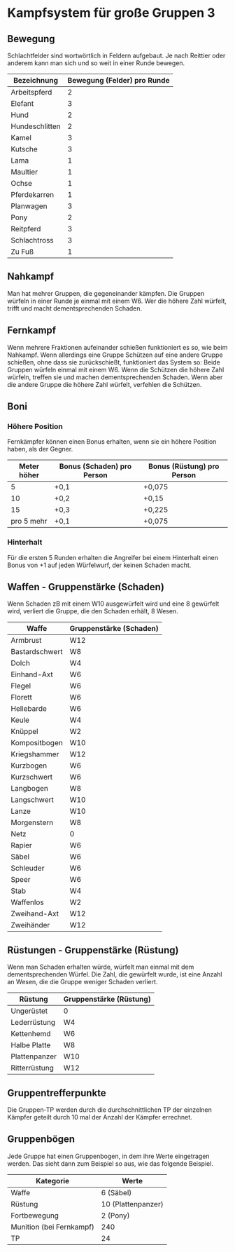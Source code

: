 # Kampfsystem für große Gruppen 3

## Bewegung

Schlachtfelder sind wortwörtlich in Feldern aufgebaut. Je nach Reittier oder anderem kann man sich und so weit in einer Runde bewegen.

| Bezeichnung | Bewegung (Felder) pro Runde |
| - | - |
| Arbeitspferd | 2 |
| Elefant | 3 |
| Hund | 2 |
| Hundeschlitten | 2 |
| Kamel | 3 |
| Kutsche | 3 |
| Lama | 1 |
| Maultier | 1 |
| Ochse | 1 |
| Pferdekarren | 1 |
| Planwagen | 3 |
| Pony | 2 |
| Reitpferd | 3 |
| Schlachtross | 3 |
| Zu Fuß | 1 |

## Nahkampf

Man hat mehrer Gruppen, die gegeneinander kämpfen.
Die Gruppen würfeln in einer Runde je einmal mit einem W6. Wer die höhere Zahl würfelt, trifft und macht dementsprechenden Schaden.

## Fernkampf

Wenn mehrere Fraktionen aufeinander schießen funktioniert es so, wie beim Nahkampf. Wenn allerdings eine Gruppe Schützen auf eine andere Gruppe schießen, ohne dass sie zurückschießt, funktioniert das System so: Beide Gruppen würfeln einmal mit einem W6. Wenn die Schützen die höhere Zahl würfeln, treffen sie und machen dementsprechenden Schaden. Wenn aber die andere Gruppe die höhere Zahl würfelt, verfehlen die Schützen.

## Boni

### Höhere Position

Fernkämpfer können einen Bonus erhalten, wenn sie ein höhere Position haben, als der Gegner.

| Meter höher | Bonus (Schaden) pro Person | Bonus (Rüstung) pro Person |
| - | - | - |
| 5 | +0,1 | +0,075 |
| 10 | +0,2 | +0,15 |
| 15 | +0,3 | +0,225 |
| pro 5 mehr | +0,1 | +0,075 |

### Hinterhalt

Für die ersten 5 Runden erhalten die Angreifer bei einem Hinterhalt einen Bonus von +1 auf jeden Würfelwurf, der keinen Schaden macht.

## Waffen - Gruppenstärke (Schaden)

Wenn Schaden zB mit einem W10 ausgewürfelt wird und eine 8 gewürfelt wird, verliert die Gruppe, die den Schaden erhält, 8 Wesen.

| Waffe | Gruppenstärke (Schaden) |
| - | - |
| Armbrust | W12 |
| Bastardschwert | W8 |
| Dolch | W4 |
| Einhand-Axt | W6 |
| Flegel | W6 |
| Florett | W6 |
| Hellebarde | W6 |
| Keule | W4 |
| Knüppel | W2 |
| Kompositbogen | W10 |
| Kriegshammer | W12 |
| Kurzbogen | W6 |
| Kurzschwert | W6 |
| Langbogen | W8 |
| Langschwert | W10 |
| Lanze | W10 |
| Morgenstern | W8 |
| Netz | 0 |
| Rapier | W6 |
| Säbel | W6 |
| Schleuder | W6 |
| Speer | W6 |
| Stab | W4 |
| Waffenlos | W2 |
| Zweihand-Axt | W12 |
| Zweihänder | W12 |

## Rüstungen - Gruppenstärke (Rüstung)

Wenn man Schaden erhalten würde, würfelt man einmal mit dem dementsprechenden Würfel. Die Zahl, die gewürfelt wurde, ist eine Anzahl an Wesen, die die Gruppe weniger Schaden verliert.

| Rüstung | Gruppenstärke (Rüstung) |
| - | - |
| Ungerüstet | 0 |
| Lederrüstung | W4 |
| Kettenhemd | W6 |
| Halbe Platte | W8 |
| Plattenpanzer | W10 |
| Ritterrüstung | W12 |

## Gruppentrefferpunkte

Die Gruppen-TP werden durch die durchschnittlichen TP der einzelnen Kämpfer geteilt durch 10 mal der Anzahl der Kämpfer errechnet.

## Gruppenbögen

Jede Gruppe hat einen Gruppenbogen, in dem ihre Werte eingetragen werden. Das sieht dann zum Beispiel so aus, wie das folgende Beispiel.

| Kategorie | Werte |
| - | - |
| Waffe | 6 (Säbel) |
| Rüstung | 10 (Plattenpanzer) |
| Fortbewegung | 2 (Pony) |
| Munition (bei Fernkampf) | 240 |
| TP | 24 |

